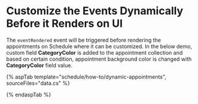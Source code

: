 # Customize the Events Dynamically Before it Renders on UI

The `eventRendered` event will be triggered before rendering the appointments on Schedule where it can be customized. In the below demo, custom field **CategoryColor** is added to the appointment collection and based on certain condition, appointment background color is changed with **CategoryColor** field value.

{% aspTab template="schedule/how-to/dynamic-appointments", sourceFiles="data.cs"  %}

{% endaspTab %}